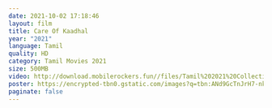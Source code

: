 ```yaml
---
date: 2021-10-02 17:18:46
layout: film
title: Care Of Kaadhal
year: "2021"
language: Tamil
quality: HD
category: Tamil Movies 2021
size: 500MB
video: http://download.mobilerockers.fun//files/Tamil%202021%20Collection/Care%20Of%20Kaadhal%20(2021)/Care%20Of%20Kaadhal%20(2021)%20Full%20Movies/Care%20Of%20Kaadhal%20(2021)%20HDRip/Care%20Of%20Kaadhal%20(2021)%20HDRip%20Single%20Part.mp4
poster: https://encrypted-tbn0.gstatic.com/images?q=tbn:ANd9GcTnJrH7-nkdymixPo3pi2VYzqATuEh0yaTkvA&usqp=CAU
paginate: false
---
```

